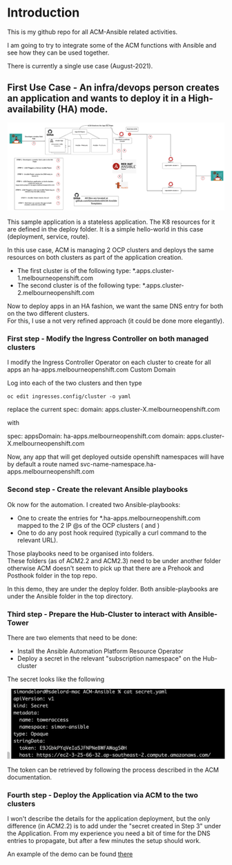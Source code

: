 # Introduction
This is my github repo for all ACM-Ansible related activities.

I am going to try to integrate some of the ACM functions with Ansible and see how they can be used together.

There is currently a single use case (August-2021).

## First Use Case - An infra/devops person creates an application and wants to deploy it in a High-availability (HA) mode.
   
   ![alt text](https://github.com/SimonDelord/ACM-Ansible/blob/main/images/ACM-Ansible-HA.png)



This sample application is a stateless application.
The K8 resources for it are defined in the deploy folder. It is a simple hello-world in this case (deployment, service, route). 

In this use case, ACM is managing 2 OCP clusters and deploys the same resources on both clusters as part of the application creation.

* The first cluster is of the following type: *.apps.cluster-1.melbourneopenshift.com  
* The second cluster is of the following type: *.apps.cluster-2.melbourneopenshift.com 

   
   
Now to deploy apps in an HA fashion, we want the same DNS entry for both on the two different clusters.\
For this, I use a not very refined approach (it could be done more elegantly).
   
### First step - Modify the Ingress Controller on both managed clusters
   
I modify the Ingress Controller Operator on each cluster to create for all apps an ha-apps.melbourneopenshift.com Custom Domain

Log into each of the two clusters and then type

    oc edit ingresses.config/cluster -o yaml

replace the current 
spec:
  domain: apps.cluster-X.melbourneopenshift.com
   
with

spec:
  appsDomain: ha-apps.melbourneopenshift.com
  domain: apps.cluster-X.melbourneopenshift.com

Now, any app that will get deployed outside openshift namespaces will have 
by default a route named svc-name-namespace.ha-apps.melbourneopenshift.com 

### Second step - Create the relevant Ansible playbooks

Ok now for the automation.
I created two Ansible-playbooks:
* One to create the entries for *.ha-apps.melbourneopenshift.com mapped to the 2 IP @s of the OCP clusters (<cluster-1> and <cluster-2>)
* One to do any post hook required (typically a curl command to the relevant URL).

Those playbooks need to be organised into folders.\
These folders (as of ACM2.2 and ACM2.3) need to be under another folder otherwise ACM doesn't seem to pick up that there are a Prehook and Posthook
folder in the top repo. 

In this demo, they are under the deploy folder.
Both ansible-playbooks are under the Ansible folder in the top directory.
   
### Third step - Prepare the Hub-Cluster to interact with Ansible-Tower

There are two elements that need to be done:
* Install the Ansible Automation Platform Resource Operator
* Deploy a secret in the relevant "subscription namespace" on the Hub-cluster

The secret looks like the following

   ![alt text](https://github.com/SimonDelord/ACM-Ansible/blob/main/images/secret.png)
   
The token can be retrieved by following the process described in the ACM documentation.
   
### Fourth step - Deploy the Application via ACM to the two clusters

I won't describe the details for the application deployment, but the only difference (in ACM2.2) is to add under the "secret created in Step 3" under the Application.
From my experience you need a bit of time for the DNS entries to propagate, but after a few minutes the setup should work.
   
An example of the demo can be found [there](https://youtu.be/xFZD0Oh92wg)   

